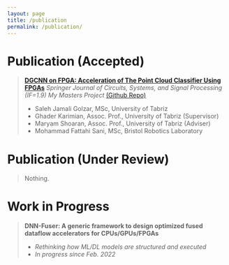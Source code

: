 ```yaml
---
layout: page
title: /publication
permalink: /publication/
---
```


# Publication (Accepted)  

> [**DGCNN on FPGA: Acceleration of The Point Cloud Classifier Using FPGAs**](https://link.springer.com/article/10.1007/s00034-022-02179-0)
> _Springer Journal of Circuits, Systems, and Signal Processing (IF=1.9)_
> _My Masters Project_ [(Github Repo)](https://github.com/salehjg/DeepPoint-V2-FPGA)
>- Saleh Jamali Golzar, MSc, University of Tabriz
>- Ghader Karimian, Assoc. Prof., University of Tabriz (Supervisor)
>- Maryam Shoaran, Assoc. Prof., University of Tabriz (Adviser)
>- Mohammad Fattahi Sani, MSc, Bristol Robotics Laboratory

# Publication (Under Review)
> Nothing.

# Work in Progress
> **DNN-Fuser: A generic framework to design optimized fused dataflow accelerators for CPUs/GPUs/FPGAs**
> * _Rethinking how ML/DL models are structured and executed_
> * _In progress since Feb. 2022_
